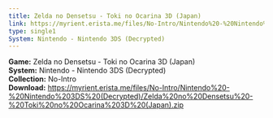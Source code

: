```yaml
---
title: Zelda no Densetsu - Toki no Ocarina 3D (Japan)
link: https://myrient.erista.me/files/No-Intro/Nintendo%20-%20Nintendo%203DS%20(Decrypted)/Zelda%20no%20Densetsu%20-%20Toki%20no%20Ocarina%203D%20(Japan).zip
type: single1
System: Nintendo - Nintendo 3DS (Decrypted)
---
```

<b>Game:</b> Zelda no Densetsu - Toki no Ocarina 3D (Japan)<br>
<b>System:</b> Nintendo - Nintendo 3DS (Decrypted)<br>
<b>Collection:</b> No-Intro<br>
<b>Download:</b> https://myrient.erista.me/files/No-Intro/Nintendo%20-%20Nintendo%203DS%20(Decrypted)/Zelda%20no%20Densetsu%20-%20Toki%20no%20Ocarina%203D%20(Japan).zip